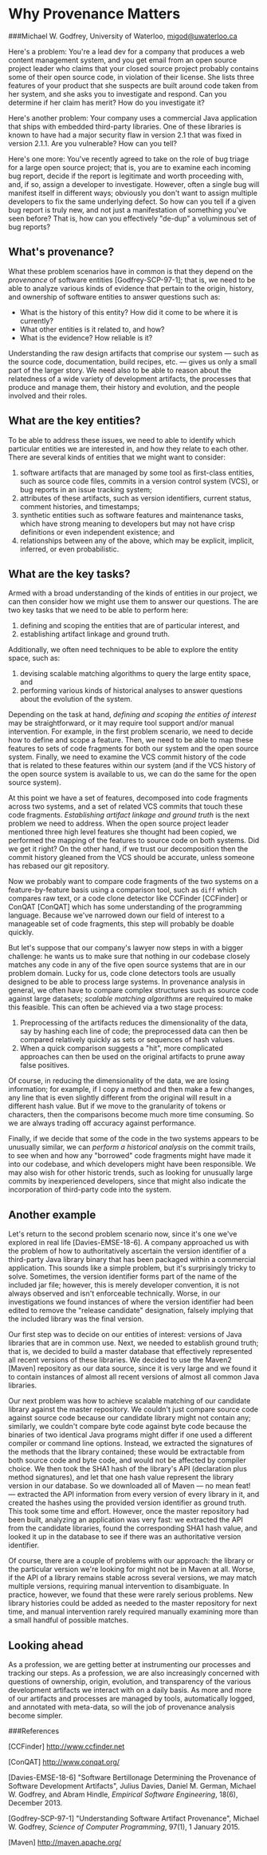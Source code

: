 # Why Provenance Matters

###Michael W. Godfrey, University of Waterloo, migod@uwaterloo.ca

Here's a problem:  You're a lead dev for a company that produces a web content management system, and you get email from an open source project leader who claims that your closed source project probably contains some of their open source code, in violation of their license.  She lists three features of your product that she suspects are built around code taken from her system, and she asks you to investigate and respond.  Can you determine if her claim has merit?  How do you investigate it?

Here's another problem:  Your company uses a commercial Java application that ships with embedded third-party libraries.  One of these libraries is known to have had a major security flaw in version 2.1 that was fixed in version 2.1.1.  Are you vulnerable?  How can you tell?

Here's one more:  You've recently agreed to take on the role of bug triage for a large open source project; that is, you are to examine each incoming bug report, decide if the report is legitimate and worth proceeding with, and, if so, assign a developer to investigate.  However, often a single bug will manifest itself in different ways; obviously you don't want to assign multiple developers to fix the same underlying defect.  So how can you tell if a given bug report is truly new, and not just a manifestation of something you've seen before?  That is, how can you effectively "de-dup" a voluminous set of bug reports?

## What's provenance?

What these problem scenarios have in common is that they depend on the *provenance* of software entities [Godfrey-SCP-97-1]; that is, we need to be able to analyze various kinds of evidence that pertain to the origin, history, and ownership of software entities to answer questions such as:
<ul>
<li> What is the history of this entity? How did it come to be where it is currently?  
<li> What other entities is it related to, and how?
<li> What is the evidence? How reliable is it?
</ul>

Understanding the raw design artifacts that comprise our system &mdash; such as the source code, documentation, build recipes, etc. &mdash; gives us only a small part of the larger story. We need also to be able to reason about the relatedness of a wide variety of development artifacts, the processes that produce and manage them, their history and evolution, and the people involved and their roles.

## What are the key entities?

To be able to address these issues, we need to able to identify which particular entities we are interested in, and how they relate to each other.  There are several kinds of entities that we might want to consider:
<ol>
<li> software artifacts that are managed by some tool as first-class entities, such as source code files, commits in a version control system (VCS), or bug reports in an issue tracking system;
<li> attributes of these artifacts, such as version identifiers, current status, comment histories, and timestamps;
<li> synthetic entities such as software features and maintenance tasks, which have strong meaning to developers but may not have crisp definitions or even independent existence; and
<li> relationships between any of the above, which may be explicit, implicit, inferred, or even probabilistic.
</ol>

## What are the key tasks?

Armed with a broad understanding of the kinds of entities in our project, we can then consider how we might use them to answer our questions.  The are two key tasks that we need to be able to perform here:
<ol>
<li> defining and scoping the entities that are of particular interest, and
<li> establishing artifact linkage and ground truth.
</ol>

Additionally, we often need techniques to be able to explore the entity space, such as:
<ol>
<li> devising scalable matching algorithms to query the large entity space, and
<li> performing various kinds of historical analyses to answer questions about the evolution of the system.
</ol>

Depending on the task at hand, *defining and scoping the entities of interest* may be straightforward, or it may require tool support and/or manual intervention.  For example, in the first problem scenario, we need to decide how to define and scope a feature.  Then, we need to be able to map these features to sets of code fragments for both our system and the open source system.  Finally, we need to examine the VCS commit history of the code that is related to these features within our system (and if the VCS history of the open source system is available to us, we can do the same for the open source system). 

At this point we have a set of features, decomposed into code fragments across two systems, and a set of related VCS commits that touch these code fragments.  *Establishing artifact linkage and ground truth* is the next problem we need to address.  When the open source project leader mentioned three high level features she thought had been copied, we performed the mapping of the features to source code on both systems.  Did we get it right?  On the other hand, if we trust our decomposition then the commit history gleaned from the VCS should be accurate, unless someone has rebased our git repository.

Now we probably want to compare code fragments of the two systems on a feature-by-feature basis using a comparison tool, such as `diff` which compares raw text, or a code clone detector like CCFinder [CCFinder] or ConQAT [ConQAT] which has some understanding of the programming language. Because we've narrowed down our field of interest to a manageable set of code fragments, this step will probably be doable quickly.

But let's suppose that our company's lawyer now steps in with a bigger challenge: he wants us to make sure that nothing in our codebase closely matches any code in any of the five open source systems that are in our problem domain.  Lucky for us, code clone detectors tools are usually designed to be able to process large systems.  In provenance analysis in general, we often have to compare complex structures such as source code against large datasets; *scalable matching algorithms* are required to make this feasible.  This can often be achieved via a two stage process:
<ol>
<li> Preprocessing of the artifacts reduces the dimensionality of the data, say by hashing each line of code; the preprocessed data can then be compared relatively quickly as sets or sequences of hash values.
<li> When a quick comparison suggests a "hit", more complicated approaches can then be used on the original artifacts to prune away false positives.
</ol>

Of course, in reducing the dimensionality of the data, we are losing information; for example, if I copy a method and then make a few changes, any line that is even slightly different from the original will result in a different hash value.  But if we move to the granularity of tokens or characters, then the comparisons become much more time consuming.  So we are always trading off accuracy against performance.

Finally, if we decide that some of the code in the two systems appears to be unusually similar, we can *perform a historical analysis* on the commit trails, to see when and how any "borrowed" code fragments might have made it into our codebase, and which developers might have been responsible.  We may also wish for other historic trends, such as looking for unusually large commits by inexperienced developers, since that might also indicate the incorporation of third-party code into the system.

## Another example

Let's return to the second problem scenario now, since it's one we've explored in real life [Davies-EMSE-18-6].  A company approached us with the problem of how to authoritatively ascertain the version identifier of a third-party Java library binary that has been packaged within a commercial application. This sounds like a simple problem, but it's surprisingly tricky to solve.  Sometimes, the version identifier forms part of the name of the included jar file; however, this is merely developer convention, it is not always observed and isn't enforceable technically.  Worse, in our investigations we found instances of where the version identifier had been edited to remove the "release candidate" designation, falsely implying that the included library was the final version.

Our first step was to decide on our entities of interest: versions of Java libraries that are in common use.  Next, we needed to establish ground truth; that is, we decided to build a master database that effectively represented all recent versions of these libraries.  We decided to use the Maven2 [Maven] repository as our data source, since it is very large and we found it to contain instances of almost all recent versions of almost all common Java libraries.  

Our next problem was how to achieve scalable matching of our candidate library against the master repository.  We couldn't just compare source code against source code because our candidate library might not contain any; similarly, we couldn't compare byte code against byte code because the binaries of two identical Java programs might differ if one used a different compiler or command line options.  Instead, we extracted the signatures of the methods that the library contained; these would be extractable from both source code and byte code, and would not be affected by compiler choice.  We then took the SHA1 hash of the library's API (declaration plus method signatures), and let that one hash value represent the library version in our database.  So we downloaded all of Maven &mdash; no mean feat! &mdash; extracted the API information from every version of every library in it, and created the hashes using the provided version identifier as ground truth.   This took some time and effort.  However, once the master repository had been built, analyzing an application was very fast: we extracted the API from the candidate libraries, found the corresponding SHA1 hash value, and looked it up in the database to see if there was an authoritative version identifier.

Of course, there are a couple of problems with our approach: the library or the particular version we're looking for might not be in Maven at all.  Worse, if the API of a library remains stable across several versions, we may match multiple versions, requiring manual intervention to disambiguate.  In practice, however, we found that these were rarely serious problems. New library histories could be added as needed to the master repository for next time, and manual intervention rarely required manually examining more than a small handful of possible matches.

## Looking ahead

As a profession, we are getting better at instrumenting our processes and tracking our steps.  As a profession, we are also increasingly concerned with questions of ownership, origin, evolution, and transparency of the various development artifacts we interact with on a daily basis.  As more and more of our artifacts and processes are managed by tools, automatically logged, and annotated with meta-data, so will the job of provenance analysis become simpler.

###References

[CCFinder] http://www.ccfinder.net

[ConQAT] http://www.conqat.org/

[Davies-EMSE-18-6]  "Software Bertillonage Determining the Provenance of Software Development Artifacts", Julius Davies, Daniel M. German, Michael W. Godfrey, and Abram Hindle, *Empirical Software Engineering*, 18(6), December 2013.

[Godfrey-SCP-97-1] "Understanding Software Artifact Provenance", Michael W. Godfrey, *Science of Computer Programming*, 97(1), 1 January 2015.

[Maven] http://maven.apache.org/

